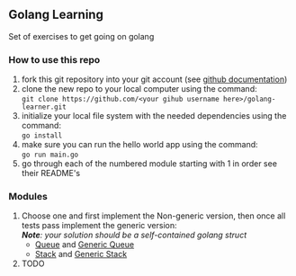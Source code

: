 ## Golang Learning
Set of exercises to get going on golang
### How to use this repo
1. fork this git repository into your git account (see [github documentation](https://docs.github.com/en/get-started/quickstart/fork-a-repo))
2. clone the new repo to your local computer using the command:  
`git clone https://github.com/<your gihub username here>/golang-learner.git`
3. initialize your local file system with the needed dependencies using the command:  
`go install`
4. make sure you can run the hello world app using the command:  
`go run main.go`
5. go through each of the numbered module starting with 1 in order see their README's

### Modules
1. Choose one and first implement the Non-generic version, then once all tests pass implement the generic version:  
   *__Note__: your solution should be a self-contained golang struct*
   - [Queue](1/queue) and [Generic Queue](1/queue/generic-version)
   - [Stack](1/stack) and [Generic Stack](1/stack/generic-version)
2. TODO
